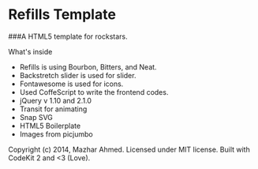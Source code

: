 Refills Template
================

###A HTML5 template for rockstars.

What's inside

* Refills is using Bourbon, Bitters, and Neat.
* Backstretch slider is used for slider.
* Fontawesome is used for icons.
* Used CoffeScript to write the frontend codes.
* jQuery v 1.10 and 2.1.0
* Transit for animating
* Snap SVG
* HTML5 Boilerplate
* Images from picjumbo

Copyright (c) 2014, Mazhar Ahmed.
Licensed under MIT license.
Built with CodeKit 2 and <3 (Love).
